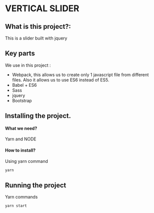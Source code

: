 VERTICAL SLIDER
===

## What is this project?:
This is a slider built with jquery

## Key parts
We use in this project :
- Webpack, this allows us to create only 1 javascript file from different files. Also it allows us to use ES6 instead of ES5.
- Babel + ES6
- Sass
- jquery
- Bootstrap

## Installing the project.
#### What we need?
Yarn and NODE
#### How to install?
Using yarn command
```js
yarn
```

## Running the project
Yarn commands
```js
yarn start
```
